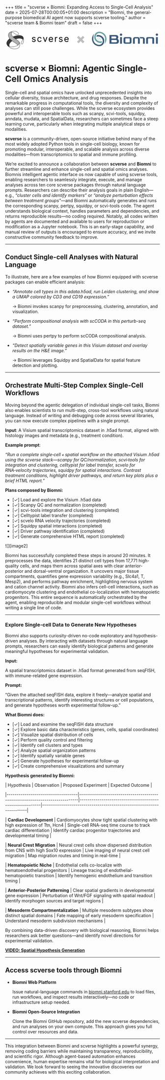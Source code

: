 +++
title = "scverse × Biomni: Expanding Access to Single-Cell Analysis"
date = 2025-07-28T00:00:05+01:00
description = "Biomni, the general-purpose biomedical AI agent now supports scverse tooling."
author = "scverse team & Biomni team"
draft = false
+++

<img src="/img/blog/scverse_x_biomni_banner.png" style="max-width: 100%;" alt="scverse × Biomni partnership banner" />

# scverse × Biomni: Agentic Single-Cell Omics Analysis

Single-cell and spatial omics have unlocked unprecedented insights into cellular diversity, tissue architecture, and drug responses. Despite the remarkable progress in computational tools, the diversity and complexity of analyses can still pose challenges. While the scverse ecosystem provides powerful and interoperable tools such as scanpy, scvi-tools, squidpy, anndata, mudata, and SpatialData, researchers can sometimes face a steep learning curve, particularly when integrating multiple analytical steps or modalities.

**scverse** is a community-driven, open-source initiative behind many of the most widely adopted Python tools in single-cell biology, known for promoting modular, interoperable, and scalable analysis across diverse modalities—from transcriptomics to spatial and immune profiling.

We’re excited to announce a collaboration between **scverse** and **Biomni** to further streamline and enhance single-cell and spatial omics analyses. Biomnis intelligent agentic interface os now capable of using scverse tools, enabling researchers to seamlessly integrate, execute, and manage analyses across ten core scverse packages through natural language prompts. Researchers can describe their analysis goals in plain English—e.g., *“cluster cells and identify markers”* or *“analyze perturbation effects between treatment groups”*—and Biomni automatically generates and runs the corresponding scanpy, pertpy, squidpy, or scvi-tools code. The agent understands biological context, handles parameters and dependencies, and returns reproducible results—no coding required. Notably, all codes written by agents are documented and available to users for reproduction or modification as a Jupyter notebook.  This is an early-stage capability, and manual review of outputs is encouraged to ensure accuracy, and we invite constructive community feedback to improve. 

---

## **Conduct Single-cell Analyses with Natural Language**

To illustrate, here are a few examples of how Biomni equipped with scverse packages can enable efficient analysis: 

* *“Annotate cell types in this adata.h5ad, run Leiden clustering, and show a UMAP colored by CD3 and CD19 expression.”*

   → Biomni invokes scanpy for preprocessing, clustering, annotation, and visualization.

* *“Perform compositional analysis with scCODA in this perturb-seq dataset.”*

   → Biomni uses pertpy to perform scCODA compositional analysis.

* *“Detect spatially variable genes in this Visium dataset and overlay results on the H\&E image.”*

   → Biomni leverages Squidpy and SpatialData for spatial feature detection and plotting.

---

## **Orchestrate Multi-Step Complex Single-Cell Workflows**

Moving beyond the agentic delegation of individual single-cell tasks, Biomni also enables scientists to run multi-step, cross-tool workflows using natural language. Instead of writing and debugging code across several libraries, you can now execute complex pipelines with a single prompt.

**Input**: A Visium spatial transcriptomics dataset in .h5ad format, aligned with histology images and metadata (e.g., treatment condition).

**Example prompt**:

*“Run a complete single‑cell + spatial workflow on the attached Visium .h5ad using the scverse stack—scanpy for QC/normalization, scvi‑tools for integration and clustering, celltypist for label transfer, scvelo for RNA‑velocity trajectories, squidpy for spatial interactions. Contrast treatment conditions, highlight driver pathways, and return key plots plus a brief HTML report.”*

**Plans composed by Biomni:**

- [✓] Load and explore the Visium .h5ad data
- [✓] Scanpy QC and normalization (completed)
- [✓] scvi-tools integration and clustering (completed)
- [✓] Celltypist label transfer (completed)
- [✓] scvelo RNA velocity trajectories (completed)
- [✓] Squidpy spatial interactions (completed)
- [✓] Driver pathway identification (completed)
- [✓] Generate comprehensive HTML report (completed)

![][image2]

Biomni has successfully completed these steps in around 20 minutes. It preprocesses the data, identifies 21 distinct cell types from 17,771 high-quality cells, and maps them across spatial axes with clear anterior-posterior and dorsal-ventral organization. It uncovers major tissue compartments, quantifies gene expression variability (e.g., Slc4a1, T, Mesp2), and performs pathway enrichment, highlighting nervous system and cation channel activity. Biomni also infers cell-cell interactions, such as cardiomyocyte clustering and endothelial co-localization with hematopoietic progenitors. This entire sequence is automatically orchestrated by the agent, enabling reproducible and modular single-cell workflows without writing a single line of code.

---

### **Explore Single-cell Data to Generate New Hypotheses**

Biomni also supports curiosity-driven no-code exploratory and hypothesis-driven analyses. By interacting with datasets through natural language prompts, researchers can easily identify biological patterns and generate meaningful hypotheses for experimental validation.

**Input:**

A spatial transcriptomics dataset in .h5ad format generated from seqFISH, with immune-related gene expression.

**Prompt:**

“Given the attached seqFISH data, explore it freely—analyze spatial and transcriptional patterns, identify interesting structures or cell populations, and generate hypotheses worth experimental follow-up.”

**What Biomni does:**

- [✓] Load and examine the seqFISH data structure
- [✓] Explore basic data characteristics (genes, cells, spatial coordinates)
- [✓] Visualize spatial distribution of cells
- [✓] Perform quality control and filtering
- [✓] Identify cell clusters and types
- [✓] Analyze spatial organization patterns
- [✓] Identify spatially variable genes
- [✓] Generate hypotheses for experimental follow-up
- [✓] Create comprehensive visualizations and summary

**Hypothesis generated by Biomni:**

| Hypothesis                          | Observation                                                                 | Proposed Experiment                                      | Expected Outcome                                                    |

|------------------------------------|-----------------------------------------------------------------------------|----------------------------------------------------------|----------------------------------------------------------------------|

| **Cardiac Development**            | Cardiomyocytes show tight spatial clustering with high expression of Ttn, Hcn4 | Single-cell RNA-seq time course to track cardiac differentiation | Identify cardiac progenitor trajectories and developmental timing   |

| **Neural Crest Migration**         | Neural crest cells show dispersed distribution from CNS with high Sox10 expression | Live imaging of neural crest cell migration              | Map migration routes and timing in real-time                        |

| **Hematopoietic Niche**           | Endothelial cells co-localize with hematoendothelial progenitors             | Lineage tracing of endothelial-hematopoietic transition   | Identify hemogenic endothelium and transition timing                |

| **Anterior-Posterior Patterning**  | Clear spatial gradients in developmental gene expression                     | Perturbation of Wnt/FGF signaling with spatial readout    | Identify morphogen sources and target regions                       |

| **Mesoderm Compartmentalization** | Multiple mesoderm subtypes show distinct spatial domains                     | Fate mapping of early mesoderm specification              | Understand mesoderm subdivision mechanisms                          |

By combining data-driven discovery with biological reasoning, Biomni helps researchers ask better questions—and identify novel directions for experimental validation.

**[VIDEO: Spatial Hypothesis Generation](https://drive.google.com/file/d/1B7CLwDRLOor8WJNtL_MdUGEHZduIJIX5/view?usp=sharing)**

---

## **Access scverse tools through Biomni** 

* **Biomni Web Platform**

  Issue natural-language commands in [biomni.stanford.edu](http://biomni.stanford.edu) to load files, run workflows, and inspect results interactively—no code or infrastructure setup needed.

* **Biomni Open-Source Integration**

  Clone the Biomni GitHub repository, add the new scverse dependencies, and run analyses on your own compute. This approach gives you full control over resources and data.

---

This integration between Biomni and scverse highlights a powerful synergy, removing coding barriers while maintaining transparency, reproducibility, and scientific rigor. Although agent-based automation enhances convenience, human expertise remains vital for biological interpretation and validation. We look forward to seeing the innovative discoveries our community achieves with this exciting collaboration.